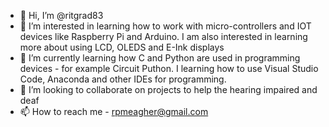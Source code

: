 - 👋 Hi, I’m @ritgrad83
- 👀 I’m interested in learning how to work with micro-controllers and IOT devices like Raspberry Pi and Arduino. 
      I am also interested in learning more about using LCD, OLEDS and E-Ink displays
- 🌱 I’m currently learning how C and Python are used in programming devices - for example Circuit Puthon. 
      I learning how to use Visual Studio Code, Anaconda and other IDEs for programming.
- 💞️ I’m looking to collaborate on projects to help the hearing impaired and deaf
- 📫 How to reach me - rpmeagher@gmail.com

<!---
ritgrad83/ritgrad83 is a ✨ special ✨ repository because its `README.md` (this file) appears on your GitHub profile.
You can click the Preview link to take a look at your changes.
--->
